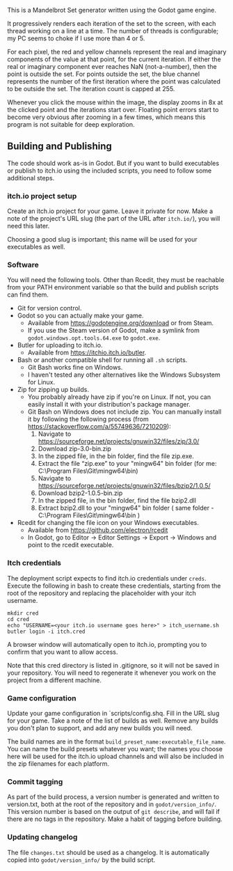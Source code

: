 This is a Mandelbrot Set generator written using the Godot game engine.

It progressively renders each iteration of the set to the screen, with each
thread working on a line at a time.  The number of threads is configurable; my
PC seems to choke if I use more than 4 or 5.

For each pixel, the red and yellow channels represent the real and imaginary
components of the value at that point, for the current iteration. If either the
real or imaginary component ever reaches NaN (not-a-number), then the point is
outside the set. For points outside the set, the blue channel represents the
number of the first iteration where the point was calculated to be outside the
set. The iteration count is capped at 255.

Whenever you click the mouse within the image, the display zooms in 8x at the
clicked point and the iterations start over. Floating point errors start to
become very obvious after zooming in a few times, which means this program is
not suitable for deep exploration.

## Building and Publishing

The code should work as-is in Godot. But if you want to build executables or
publish to itch.io using the included scripts, you need to follow some
additional steps.

### itch.io project setup

Create an itch.io project for your game. Leave it private for now. Make a note 
of the project's URL slug (the part of the URL after `itch.io/`), you will need
this later.

Choosing a good slug is important; this name will be used for your executables
as well.

### Software

You will need the following tools. Other than Rcedit, they must be reachable
from your PATH environment variable so that the build and publish scripts can
find them.

- Git for version control.
- Godot so you can actually make your game.
  - Available from https://godotengine.org/download or from Steam.
  - If you use the Steam version of Godot, make a symlink from 
    `godot.windows.opt.tools.64.exe` to `godot.exe`.
- Butler for uploading to itch.io.
  - Available from https://itchio.itch.io/butler.
- Bash or another compatible shell for running all `.sh` scripts. 
  - Git Bash works fine on Windows.
  - I haven't tested any other alternatives like the Windows Subsystem for 
    Linux.
- Zip for zipping up builds.
  - You probably already have zip if you're on Linux. If not, you can easily
    install it with your distribution's package manager.
  - Git Bash on Windows does not include zip. You can manually install it by
    following the following process (from 
    https://stackoverflow.com/a/55749636/7210209):
    1. Navigate to https://sourceforge.net/projects/gnuwin32/files/zip/3.0/
    2. Download zip-3.0-bin.zip
    3. In the zipped file, in the bin folder, find the file zip.exe.
    4. Extract the file “zip.exe” to your "mingw64" bin folder (for me: 
       C:\Program Files\Git\mingw64\bin)
    5. Navigate to https://sourceforge.net/projects/gnuwin32/files/bzip2/1.0.5/
    6. Download bzip2-1.0.5-bin.zip
    7. In the zipped file, in the bin folder, find the file bzip2.dll
    8. Extract bzip2.dll to your "mingw64" bin folder ( same folder - 
       C:\Program Files\Git\mingw64\bin )
- Rcedit for changing the file icon on your Windows executables.
  - Available from https://github.com/electron/rcedit
  - In Godot, go to Editor -> Editor Settings -> Export -> Windows and point to
    the rcedit executable.

### Itch credentials

The deployment script expects to find itch.io credentials under `creds`.
Execute the following in bash to create these credentials, starting from the
root of the repository and replacing the placeholder with your itch username.

```
mkdir cred
cd cred
echo "USERNAME=<your itch.io username goes here>" > itch_username.sh
butler login -i itch.cred
```

A browser window will automatically open to itch.io, prompting you to confirm
that you want to allow access.

Note that this cred directory is listed in .gitignore, so it will not be saved
in your repository. You will need to regenerate it whenever you work on the
project from a different machine.

### Game configuration

Update your game configuration in `scripts/config.shq. Fill in the URL slug for
your game. Take a note of the list of builds as well. Remove any builds you
don't plan to support, and add any new builds you will need.

The build names are in the format `build_preset_name:executable_file_name`. 
You can name the build presets whatever you want; the names you choose here
will be used for the itch.io upload channels and will also be included in the
zip filenames for each platform.

### Commit tagging

As part of the build process, a version number is generated and written to
version.txt, both at the root of the repository and in `godot/version_info/`.
This version number is based on the output of `git describe`, and will fail if
there are no tags in the repository. Make a habit of tagging before building.

### Updating changelog

The file `changes.txt` should be used as a changelog. It is automatically copied
into `godot/version_info/` by the build script.
